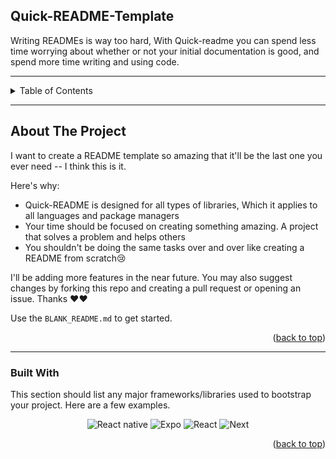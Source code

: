<!-- Hi there, If you are reading this, This is a Readme sample to the readme template.
The purpose behind this readme template is to help you create a quick readme to your project and focus on the important aspect which is coding and the likes. It is simple and easy to use.
 -->
<!--To have a better understanding, I am building this readme file to show what the readme would look like, Checkout the BLANK_README.md file to create your own readme file  -->

<!-- NAME OF THE PROJECT -->
## Quick-README-Template

<!-- Short description of project if you want -->
Writing READMEs is way too hard,  With Quick-readme you can spend less time worrying about whether or not your initial documentation is good, and spend more time writing and using code.

---
<!-- TABLE OF CONTENTS -->
<details>
   <summary>Table of Contents</summary>
  <ol>
    <li>
      <a href="#about-the-project">About The Project</a>
      <ul>
        <li><a href="#built-with">Built With</a></li>
      </ul>
    </li>
    <li>
      <a href="#getting-started">Getting Started</a>
      <ul>
        <li><a href="#prerequisites">Prerequisites</a></li>
        <li><a href="#installation">Installation</a></li>
      </ul>
    </li>
    <li><a href="#usage">Usage</a></li>
    <li><a href="#contributing">Contribution</a></li>
    <li><a href="#contact">Reference</a></li>
    <li><a href="#license">License</a></li>
    <li><a href="#acknowledgments">Author Info</a></li>
  </ol>
</details>

---
<!-- ABOUT THE PROJECT -->
## About The Project

I want to create a README template so amazing that it'll be the last one you ever need -- I think this is it.

Here's why:
* Quick-README is designed for all types of libraries, Which it applies to all languages and package managers
* Your time should be focused on creating something amazing. A project that solves a problem and helps others
* You shouldn't be doing the same tasks over and over like creating a README from scratch:cry:

I'll be adding more features in the near future. You may also suggest changes by forking this repo and creating a pull request or opening an issue. Thanks :heart::heart:

Use the `BLANK_README.md` to get started.

<p align="right">(<a href="#readme-top">back to top</a>)</p>

---

### Built With

This section should list any major frameworks/libraries used to bootstrap your project. Here are a few examples.

<div align="center">
  <img src="https://img.shields.io/badge/react_native-%2320232a.svg?style=for-the-badge&logo=react&logoColor=%2361DAFB" alt="React native">
  <img src="https://img.shields.io/badge/expo-1C1E24?style=for-the-badge&logo=expo&logoColor=#D04A37" alt="Expo">
  <img src="https://img.shields.io/badge/React-20232A?style=for-the-badge&logo=react&logoColor=61DAFB" alt="React">
  <img src="https://img.shields.io/badge/next.js-20232A?style=for-the-badge&logo=nextdotjs&logoColor=white" alt="Next">
</div>

<p align="right">(<a href="#readme-top">back to top</a>)</p>
